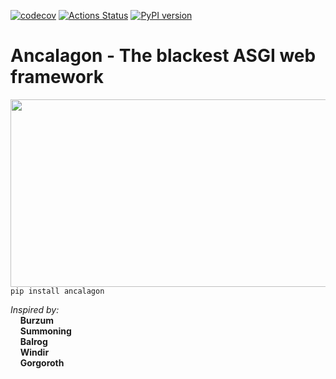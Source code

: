 [![codecov](https://codecov.io/gh/Nimond/Ancalagon/branch/dev/graph/badge.svg)](https://codecov.io/gh/Nimond/Ancalagon)
[![Actions Status](https://github.com/Nimond/Ancalagon/workflows/Python%20application/badge.svg)](https://github.com/Nimond/Ancalagon)
[![PyPI version](https://badge.fury.io/py/ancalagon.svg)](https://badge.fury.io/py/ancalagon)  
# Ancalagon - The blackest ASGI web framework  
<a href="https://lotr.fandom.com/wiki/Ancalagon"><img src="https://i.ibb.co/Bc01XKz/1.png" width=900 height=300></a>  
`pip install ancalagon`  

*Inspired by:*  
&nbsp;&nbsp;&nbsp;&nbsp;**Burzum**  
&nbsp;&nbsp;&nbsp;&nbsp;**Summoning**  
&nbsp;&nbsp;&nbsp;&nbsp;**Balrog**  
&nbsp;&nbsp;&nbsp;&nbsp;**Windir**  
&nbsp;&nbsp;&nbsp;&nbsp;**Gorgoroth**  
